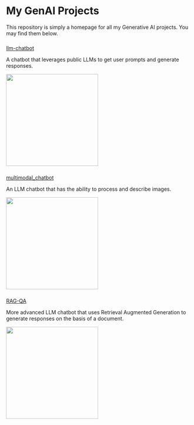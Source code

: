 # My GenAI Projects
This repository is simply a homepage for all my Generative AI projects. You may find them below.

###
[llm-chatbot](https://github.com/kayaozan/llm-chatbot)

A chatbot that leverages public LLMs to get user prompts and generate responses.

<img src="https://github.com/user-attachments/assets/86b1b251-1b3b-44de-856a-ce661e49c6c6" width=250>

###
[multimodal_chatbot](https://github.com/kayaozan/multimodal_chatbot)

An LLM chatbot that has the ability to process and describe images.

<img src="https://github.com/user-attachments/assets/abd83b08-c9eb-4de2-bad5-1d14496342c2" width=250>

###
[RAG-QA](https://github.com/kayaozan/RAG-QA)

More advanced LLM chatbot that uses Retrieval Augmented Generation to generate responses on the basis of a document.

<img src="https://github.com/user-attachments/assets/904f0202-6e3b-4421-b7aa-af92dc7e005c" width=250>

